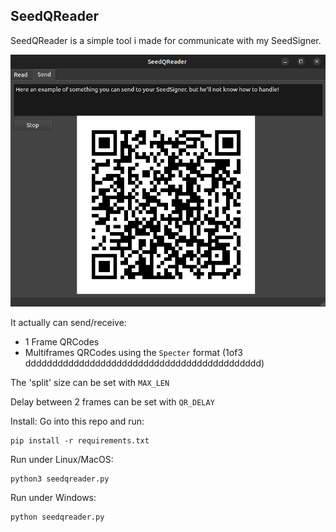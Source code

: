 SeedQReader
---

SeedQReader is a simple tool i made for communicate with my SeedSigner.

![SeedQReader](screenshot.png)

It actually can send/receive:
- 1 Frame QRCodes
- Multiframes QRCodes using the `Specter` format (1of3 dddddddddddddddddddddddddddddddddddddddddddd)

The 'split' size can be set with `MAX_LEN`

Delay between 2 frames can be set with `QR_DELAY`

Install:
Go into this repo and run:
```
pip install -r requirements.txt 
```

Run under Linux/MacOS:
```
python3 seedqreader.py
```

Run under Windows:
```
python seedqreader.py
```

